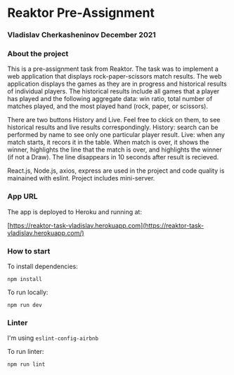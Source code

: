 # Reaktor Pre-Assignment

### Vladislav Cherkasheninov December 2021

### About the project

This is a pre-assignment task from Reaktor. The task was to implement a web application that displays rock-paper-scissors match results. The web application displays the games as they are in progress and historical results of individual players. The historical results include all games that a player has played and the following aggregate data: win ratio, total number of matches played, and the most played hand (rock, paper, or scissors).

There are two buttons History and Live. Feel free to ckick on them, to see historical results and live results correspondingly. 
History: search can be performed by name to see only one particular player result.
Live: when any match starts, it recors it in the table. When match is over, it shows the winner, highlights the line that the match is over, and highlights the winner (if not a Draw). The line disappears in 10 seconds after result is recieved.

React.js, Node.js, axios, express are used in the project and code quality is mainained with eslint. Project includes mini-server.

### App URL

The app is deployed to Heroku and running at:

[https://reaktor-task-vladislav.herokuapp.com](https://reaktor-task-vladislav.herokuapp.com/)

### How to start

To install dependencies:

```
npm install
```

To run locally:

```
npm run dev
```

### Linter

I'm using `eslint-config-airbnb`

To run linter:

```
npm run lint
```